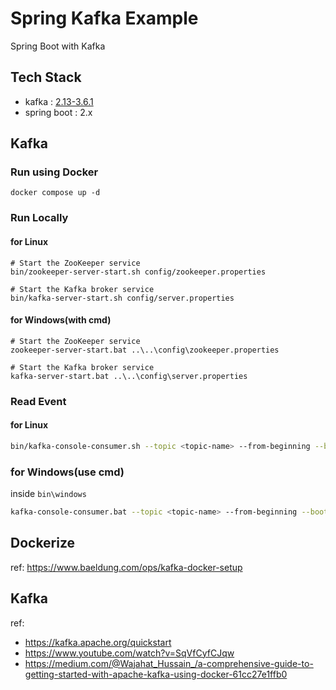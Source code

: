 # Spring Kafka Example

Spring Boot with Kafka

## Tech Stack

- kafka : [2.13-3.6.1](https://dlcdn.apache.org/kafka/3.6.1/kafka_2.13-3.6.1.tgz)
- spring boot : 2.x

## Kafka

### Run using Docker

```shell
docker compose up -d
```

### Run Locally

#### for Linux

```shell
# Start the ZooKeeper service
bin/zookeeper-server-start.sh config/zookeeper.properties

# Start the Kafka broker service
bin/kafka-server-start.sh config/server.properties
```

#### for Windows(with cmd)
```shell
# Start the ZooKeeper service
zookeeper-server-start.bat ..\..\config\zookeeper.properties

# Start the Kafka broker service
kafka-server-start.bat ..\..\config\server.properties
```

### Read Event

#### for Linux
```sh
bin/kafka-console-consumer.sh --topic <topic-name> --from-beginning --bootstrap-server localhost:9092
```

### for Windows(use cmd)
inside `bin\windows`
```sh
kafka-console-consumer.bat --topic <topic-name> --from-beginning --bootstrap-server localhost:9092
```

## Dockerize

ref: https://www.baeldung.com/ops/kafka-docker-setup

## Kafka

ref:
- https://kafka.apache.org/quickstart
- https://www.youtube.com/watch?v=SqVfCyfCJqw
- https://medium.com/@Wajahat_Hussain_/a-comprehensive-guide-to-getting-started-with-apache-kafka-using-docker-61cc27e1ffb0
